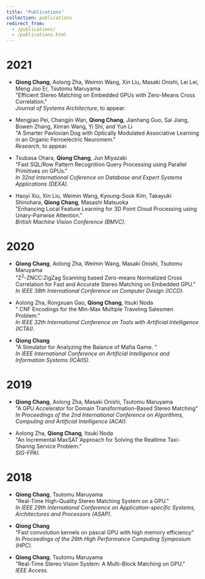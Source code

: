 ```yaml
---
title: "Publications"
collection: publications
redirect_from: 
  - /publications/
  - /publications.html
---
```


2021
====== 

* **Qiong Chang**, Aolong Zha, Weimin Wang, Xin Liu, Masaki Onishi, Lei Lei,
Meng Joo Er, Tsutomu Maruyama<br />
"Efficient Stereo Matching on Embedded GPUs with Zero-Means Cross Correlation."<br />
_Journal of Systems Architecture_, to appear.

* Mengjiao Pei, Changjin Wan, **Qiong Chang**, Jianhang Guo, Sai Jiang, Bowen Zhang, Xinran Wang, Yi Shi, and Yun Li<br /> 
  "A Smarter Pavlovian Dog with Optically Modulated Associative Learning in an Organic
  Ferroelectric Neuromem."<br /> 
  _Research_, to appear.

* Tsubasa Ohara, **Qiong Chang**, Jun Miyazaki<br /> 
"Fast SQL/Row Pattern Recognition Query Processing using Parallel Primitives on GPUs."<br /> 
_In 32nd International Coference on Database and Expert Systems Applications (DEXA)_.

* Haoyi Xiu, Xin Liu, Weimin Wang, Kyoung-Sook Kim, Takayuki Shinohara,
   **Qiong Chang**, Masashi Matsuoka<br />
   "Enhancing Local Feature Learning for 3D Point Cloud Processing using Unary-Pairwise
   Attention."<br />
    _British Machine Vision Conference (BMVC)_.


2020
====== 
* **Qiong Chang**, Aolong Zha, Weimin Wang, Masaki Onishi,
  Tsutomu Maruyama<br /> 
  "Z<sup>2</sup>-ZNCC:ZigZag Scanning based Zero-means Normalized Cross
  Correlation for Fast and Accurate Stereo Matching on Embedded GPU."<br />
  _In IEEE 38th International Conference on Computer Design (ICCD)_.

* Aolong Zha, Rongxuan Gao, **Qiong Chang**, Itsuki Noda<br /> 
  " CNF Encodings for the Min-Max Multiple Traveling Salesmen Problem."<br />
  _In IEEE 32th International Conference on Tools with Artificial Intelligence (ICTAI)_.


* **Qiong Chang**<br /> 
  "A Simulator for Analyzing the Balance of
  Mafia Game. "<br />
  _In IEEE International Conference on Artificial Intelligence and Information Systems (ICAIIS)_.

2019
======

* **Qiong Chang**, Aolong Zha, Masaki Onishi, Tsutomu
  Maruyama<br /> 
  "A GPU Accelerator for Domain Transformation-Based Stereo
  Matching"<br />
  _In Proceedings of the 2nd International Conference on Algorithms,
  Computing and Artificial Intelligence (ACAI)_.

* Aolong Zha, **Qiong Chang**, Itsuki Noda<br /> 
  "An Incremental
  MaxSAT Approach for Solving the Realtime Taxi-Sharing Service Problem."<br />
  _SIG-FPAI_.


2018
======

* **Qiong Chang**, Tsutomu Maruyama<br /> 
  "Real-Time High-Quality Stereo Matching System on a GPU."<br />
  _In IEEE 29th International Conference on
  Application-specific Systems, Architectures and Processors (ASAP)_.


* **Qiong Chang**<br /> 
  "Fast
  convolution kernels on pascal GPU with high memory efficiency"<br />
  _In Proceedings
  of the 26th High Performance Computing Symposium (HPC)_.


* **Qiong Chang**, Tsutomu Maruyama<br /> 
  "Real-Time Stereo
  Vision System: A Multi-Block Matching on GPU."<br />
  _IEEE Access_.

